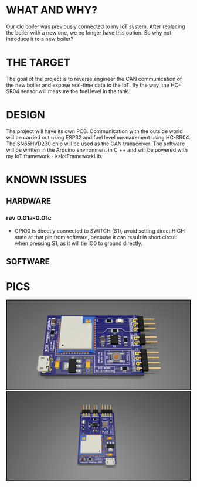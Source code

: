 # WHAT AND WHY?

Our old boiler was previously connected to my IoT system. After replacing the boiler with a new one, we no longer have this option. So why not introduce it to a new boiler?

# THE TARGET

The goal of the project is to reverse engineer the CAN communication of the new boiler and expose real-time data to the IoT. By the way, the HC-SR04 sensor will measure the fuel level in the tank.

# DESIGN

The project will have its own PCB. Communication with the outside world will be carried out using ESP32 and fuel level measurement using HC-SR04. The SN65HVD230 chip will be used as the CAN transceiver. The software will be written in the Arduino environment in C ++ and will be powered with my IoT framework - ksIotFrameworkLib.

# KNOWN ISSUES

## HARDWARE

### rev 0.01a-0.01c
- GPIO0 is directly connected to SWITCH (S1), avoid setting direct HIGH state at that pin from software, because it can result in short circuit when pressing S1, as it will tie IO0 to ground directly.


## SOFTWARE

# PICS
![Board design top](renders/PelletMon.jpg "Board design top")
![Board design right](renders/PelletMon2.jpg "Board design right")
